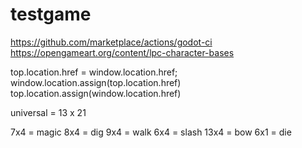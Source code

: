 # testgame

https://github.com/marketplace/actions/godot-ci
https://opengameart.org/content/lpc-character-bases

top.location.href = window.location.href; 
window.location.assign(top.location.href)
top.location.assign(window.location.href)


universal = 13 x 21

7x4 = magic
8x4 = dig
9x4 = walk
6x4 = slash
13x4 = bow
6x1 = die






